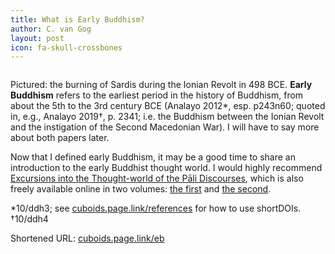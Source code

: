 ```yaml
---
title: What is Early Buddhism?
author: C. van Gog
layout: post
icon: fa-skull-crossbones
---
```


<span class="image left"><img src="{{ 'assets/images/sardis.jpg' | relative_url }}" alt="" /></span>

<p>Pictured: the burning of Sardis during the Ionian Revolt in 498 BCE. <b>Early Buddhism</b> refers to the earliest period in the history of Buddhism, from about the 5th to the 3rd century BCE (Analayo 2012*, esp. p243n60;
quoted in, e.g., Analayo 2019†, p. 2341; i.e. the Buddhism between the Ionian Revolt and the instigation of the Second Macedonian War). I will have to say more about both papers later.</p>

<p>Now that I defined early Buddhism, it may be a good time to share an introduction to the early Buddhist thought world. I would highly recommend <a href="https://amzn.com/1928706983">Excursions into the Thought-world of the Pāli Discourses</a>, which is also freely available online in two volumes: <a href="https://www.buddhismuskunde.uni-hamburg.de/pdf/5-personen/analayo/from-craving.pdf">the first</a> and <a href="https://www.buddhismuskunde.uni-hamburg.de/pdf/5-personen/analayo/from-grasping.pdf">the second</a>.</p>

*10/ddh3; see <a href="https://cuboids.page.link/references">cuboids.page.link/references</a> for how to use shortDOIs. <br>
†10/ddh4 

Shortened URL: <a href="https://cuboids.page.link/eb">cuboids.page.link/eb</a>
